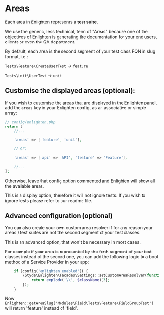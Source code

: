 # Areas

Each area in Enlighten represents a **test suite**.

We use the generic, less technical, term of "Areas" because one of the objectives of Enlighten
is generating the documentation for your end users, clients or even the QA department.

By default, each area is the second segment of your test class FQN in slug format, i.e.:

`Tests\Feature\CreateUserTest` -> `feature`

`Tests\Unit\UserTest` -> `unit`

## Customise the displayed areas (optional):

If you wish to customise the areas that are displayed in the Enlighten panel, add the `areas` key in your Enlighten config, as an associative or simple array:

```php
// config/enlighten.php
return [
    //...

    'areas' => ['feature', 'unit'],

    // or:
    
    'areas' => ['api' => 'API', 'feature' => 'Feature'],
    
    //...
];
```

Otherwise, leave that config option commented and Enlighten will show all the available areas.

This is a display option, therefore it will not ignore tests. If you wish to ignore tests please refer to our readme file.

## Advanced configuration (optional)

You can also create your own custom area resolver if for any reason your areas / test suites are not the second segment of your test classes.

This is an advanced option, that won't be necessary in most cases.

For example if your area is represented by the forth segment of your test classes instead of the second one, you can add the following logic to a boot method of a Service Provider in your app:

```php
    if (config('enlighten.enabled')) {
        \Styde\Enlighten\Facades\Settings::setCustomAreaResolver(function ($className) {
            return explode('\\', $className)[3];
        });   
    }
```

Now `Enlighten::getAreaSlug('Modules\Field\Tests\Feature\FieldGroupTest')` will return 'feature' instead of 'field'.
